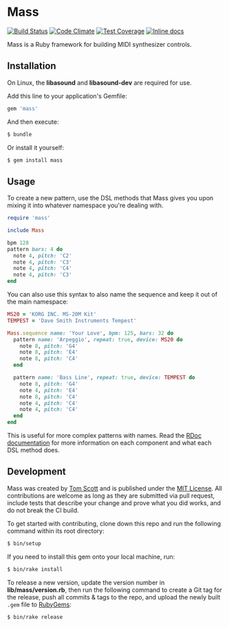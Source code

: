 # Mass

[![Build Status](https://travis-ci.org/tubbo/mass.svg?branch=master)](https://travis-ci.org/tubbo/mass)
[![Code Climate](https://codeclimate.com/github/tubbo/mass/badges/gpa.svg)](https://codeclimate.com/github/tubbo/mass)
[![Test Coverage](https://codeclimate.com/github/tubbo/mass/badges/coverage.svg)](https://codeclimate.com/github/tubbo/mass/coverage)
[![Inline docs](http://inch-ci.org/github/tubbo/mass.svg?branch=master)](http://inch-ci.org/github/tubbo/mass)

Mass is a Ruby framework for building MIDI synthesizer controls.

## Installation

On Linux, the **libasound** and **libasound-dev** are required for use.

Add this line to your application's Gemfile:

```ruby
gem 'mass'
```

And then execute:

```bash
$ bundle
```

Or install it yourself:

```bash
$ gem install mass
```

## Usage

To create a new pattern, use the DSL methods that Mass gives you upon
mixing it into whatever namespace you're dealing with.

```ruby
require 'mass'

include Mass

bpm 128
pattern bars: 4 do
  note 4, pitch: 'C2'
  note 4, pitch: 'C3'
  note 4, pitch: 'C4'
  note 4, pitch: 'C3'
end
```

You can also use this syntax to also name the sequence and keep it out
of the main namespace:

```ruby
MS20 = 'KORG INC. MS-20M Kit'
TEMPEST = 'Dave Smith Instruments Tempest'

Mass.sequence name: 'Your Love', bpm: 125, bars: 32 do
  pattern name: 'Arpeggio', repeat: true, device: MS20 do
    note 8, pitch: 'G4'
    note 8, pitch: 'E4'
    note 8, pitch: 'C4'
  end

  pattern name: 'Bass Line', repeat: true, device: TEMPEST do
    note 8, pitch: 'G4'
    note 4, pitch: 'E4'
    note 8, pitch: 'C4'
    note 4, pitch: 'C4'
    note 4, pitch: 'C4'
  end
end
```

This is useful for more complex patterns with names. Read the
[RDoc documentation][rdoc] for more information on each component and what
each DSL method does.

## Development

Mass was created by [Tom Scott][tubbo] and is published under
the [MIT License][mit]. All contributions are welcome as long
as they are submitted via pull request, include tests that
describe your change and prove what you did works, and do not
break the CI build.

To get started with contributing, clone down this repo and run the
following command within its root directory:

```bash
$ bin/setup
```

If you need to install this gem onto your local machine, run:

```bash
$ bin/rake install
```

To release a new version, update the version number in
**lib/mass/version.rb**, then run the following command to create a Git
tag for the release, push all commits & tags to the repo, and upload the
newly built `.gem` file to [RubyGems][gem]:

```bash
$ bin/rake release
```

[tubbo]: https://github.com/tubbo
[rdoc]: http://www.rubydoc.info/github/tubbo/mass/master/frames
[gem]: https://rubygems.org
[mit]: https://github.com/tubbo/mass/blob/master/LICENSE.txt
